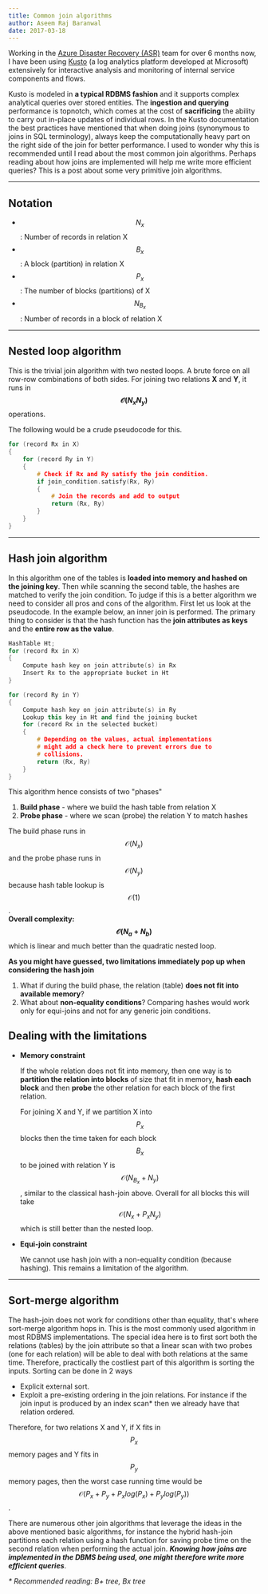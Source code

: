 ```yaml
---
title: Common join algorithms
author: Aseem Raj Baranwal
date: 2017-03-18
---
```


Working in the [Azure Disaster Recovery (ASR)](https://docs.microsoft.com/en-us/azure/site-recovery/) team for over 6 months now, I have been using [Kusto](https://docs.microsoft.com/en-us/connectors/kusto/) (a log analytics platform developed at Microsoft) extensively for interactive analysis and monitoring of internal service components and flows.

Kusto is modeled in **a typical RDBMS fashion** and it supports complex analytical queries over stored entities. The **ingestion and querying** performance is topnotch, which comes at the cost of **sacrificing** the ability to carry out in-place updates of individual rows. In the Kusto documentation the best practices have mentioned that when doing joins (synonymous to joins in SQL terminology), always keep the computationally heavy part on the right side of the join for better performance. I used to wonder why this is recommended until I read about the most common join algorithms. Perhaps reading about how joins are implemented will help me write more efficient queries? This is a post about some very primitive join algorithms.

---

## Notation
- $$N_x$$: Number of records in relation X
- $$B_x$$: A block (partition) in relation X
- $$P_x$$: The number of blocks (partitions) of X
- $$N_{B_x}$$: Number of records in a block of relation X

---

## Nested loop algorithm
This is the trivial join algorithm with two nested loops. A brute force on all row-row combinations of both sides. For joining two relations **X** and **Y**, it runs in **$$\mathcal{O}(N_xN_y)$$** operations.

The following would be a crude pseudocode for this.

```cpp
for (record Rx in X)
{
    for (record Ry in Y)
    {
        # Check if Rx and Ry satisfy the join condition.
        if join_condition.satisfy(Rx, Ry)
        {
            # Join the records and add to output
            return (Rx, Ry)
        }
    }
}
```

---

## Hash join algorithm
In this algorithm one of the tables is **loaded into memory and hashed on the joining key**. Then while scanning the second table, the hashes are matched to verify the join condition. To judge if this is a better algorithm we need to consider all pros and cons of the algorithm. First let us look at the pseudocode. In the example below, an inner join is performed. The primary thing to consider is that the hash function has the **join attributes as keys** and the **entire row as the value**.

```cpp
HashTable Ht;
for (record Rx in X)
{
    Compute hash key on join attribute(s) in Rx
    Insert Rx to the appropriate bucket in Ht
}

for (record Ry in Y)
{
    Compute hash key on join attribute(s) in Ry
    Lookup this key in Ht and find the joining bucket
    for (record Rx in the selected bucket)
    {
        # Depending on the values, actual implementations
        # might add a check here to prevent errors due to
        # collisions.
        return (Rx, Ry)
    }
}

```

This algorithm hence consists of two "phases"
1. **Build phase** - where we build the hash table from relation X
2. **Probe phase** - where we scan (probe) the relation Y to match hashes

The build phase runs in $$\mathcal{O}(N_x)$$ and the probe phase runs in $$\mathcal{O}(N_y)$$ because hash table lookup is $$\mathcal{O}(1)$$.<br>
**Overall complexity: $$\mathcal{O}(N_a + N_b)$$** which is linear and much better than the quadratic nested loop.

**As you might have guessed, two limitations immediately pop up when considering the hash join**
1. What if during the build phase, the relation (table) **does not fit into available memory**?
2. What about **non-equality conditions**? Comparing hashes would work only for equi-joins and not for any generic join conditions.

## Dealing with the limitations
- **Memory constraint**

    If the whole relation does not fit into memory, then one way is to **partition the relation into blocks** of size that fit in memory, **hash each block** and then **probe** the other relation for each block of the first relation.

    For joining X and Y, if we partition X into $$P_x$$ blocks then the time taken for each block $$B_x$$ to be joined with relation Y is $$\mathcal{O}(N_{B_x} + N_y)$$, similar to the classical hash-join above. Overall for all blocks this will take $$\mathcal{O}(N_x + P_xN_y)$$ which is still better than the nested loop.

- **Equi-join constraint**

    We cannot use hash join with a non-equality condition (because hashing). This remains a limitation of the algorithm.

---

## Sort-merge algorithm
The hash-join does not work for conditions other than equality, that's where sort-merge algorithm hops in. This is the most commonly used algorithm in most RDBMS implementations. The special idea here is to first sort both the relations (tables) by the join attribute so that a linear scan with two probes (one for each relation) will be able to deal with both relations at the same time. Therefore, practically the costliest part of this algorithm is sorting the inputs. Sorting can be done in 2 ways

- Explicit external sort.
- Exploit a pre-existing ordering in the join relations. For instance if the join input is produced by an index scan* then we already have that relation ordered.

Therefore, for two relations X and Y, if X fits in $$P_x$$ memory pages and Y fits in $$P_y$$ memory pages, then the worst case running time would be $$\mathcal{O}(P_x + P_y + P_xlog(P_x) + P_ylog(P_y))$$.

There are numerous other join algorithms that leverage the ideas in the above mentioned basic algorithms, for instance the hybrid hash-join partitions each relation using a hash function for saving probe time on the second relation when performing the actual join. **_Knowing how joins are implemented in the DBMS being used, one might therefore write more efficient queries_**.

_* Recommended reading: B+ tree, Bx tree_
